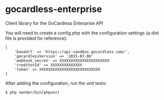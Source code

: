 # gocardless-enterprise
Client library for the GoCardless Enterprise API

You will need to create a config.php with the configuration settings (a dist file is provided for reference):
    
    [
        'baseUrl' => 'https://api-sandbox.gocardless.com/',
        'gocardlessVersion' => '2015-07-06'
        'webhook_secret' => XXXXXXXXXXXXXXXXXXXXXX
        'creditorId' => XXXXXXXXXXXXXX
        'token' => XXXXXXXXXXXXXXXXXXXXXXXXXXX
    ]

After adding the configuration, run the unit tests:

    $ php vendor/bin/phpunit
